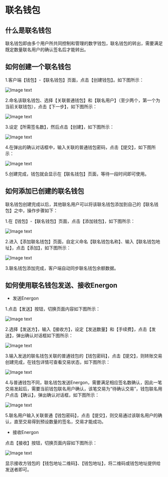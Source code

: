 ﻿# 联名钱包

## 什么是联名钱包
联名钱包即由多个用户所共同控制和管理的数字钱包，联名钱包的转出，需要满足既定数量联名用户的确认签名后才能转出。

## 如何创建一个联名钱包

1.客户端【钱包】-【联名钱包】页面，点击【创建钱包】。如下图所示：

![Image text](image/Swallet_creation-cn.png)

2.命名该联名钱包、选择【关联普通钱包】和【联名用户】（至少两个，第一个为当前关联钱包），点击【下一步】，如下图所示：

![Image text](image/Swallet_info_input-cn.png)

3.设定【所需签名数】，然后点击【创建】，如下图所示：

![Image text](image/Sign_NO-cn.png)

4.在弹出的确认对话框中，输入关联的普通钱包密码，点击【提交】，如下图所示：

![Image text](image/Send_confirm_Swallet1-cn.png)

5.创建完成，钱包就会显示在【联名钱包】页面，等待一段时间即可使用。

## 如何添加已创建的联名钱包
联名钱包创建完成以后，其他联名用户可以将该联名钱包添加到自己的【联名钱包】之中，操作步骤如下：

1.在【钱包】-【联名钱包】页面，点击【添加钱包】，如下图所示：

![Image text](image/Add_Swallet-cn.png)

2.进入【添加联名钱包】页面，自定义命名【联名钱包名称】、输入【联名钱包地址】，点击【添加】，如下图所示：

![Image text](image/Input_info_added_Swallet-cn.png)

3.联名钱包添加完成，客户端自动同步联名钱包余额数据。

## 如何使用联名钱包发送、接收Energon

+ 发送Energon

1.点击【发送】按钮，切换页面内容如下图所示：

![Image text](image/Send_Swallet-cn.png)

2.选择【发送方】，输入【接收方】，设定【发送数量】和【手续费】，点击【发送】，弹出确认对话框如下图所示：

![Image text](image/Send_confirm_Swallet2-cn.png)

3.输入发送的联名钱包关联的普通钱包的【钱包密码】，点击【提交】，则转账交易创建完成，在钱包详情可查看交易状态，如下图所示：

![Image text](image/Transaction_to_be_confirmed_Swallet-cn.png)

4.与普通钱包不同，联名钱包发送Energon，需要满足相应签名数确认，因此一笔交易发起后，需要当前钱包联名用户确认，该笔交易为“待确认交易”，钱包联名用户点击【确认】，弹出确认对话框，如下图所示：

![Image text](image/Execute_contract_Swallet_confirm-cn.png)

5.联名用户输入关联普通【钱包密码】，点击【提交】，则交易通过该联名用户的确认，直至交易得到预设数量的签名，交易才能成功。

+ 接收Energon

点击【接收】按钮，切换页面内容如下图所示：

![Image text](image/QR_code_Swallet-cn.png)

显示接收方钱包的【钱包地址二维码】、【钱包地址】，将二维码或钱包地址提供给发送者即可。

